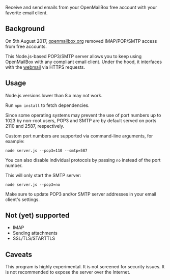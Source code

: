Receive and send emails from your OpenMailBox free account with your favorite email client.

## Background

On 5th August 2017, [openmailbox.org](https://www.openmailbox.org/) removed IMAP/POP/SMTP access from free accounts.

This Node.js-based POP3/SMTP server allows you to keep using OpenMailBox with any compliant email client. Under the hood, it interfaces with the [webmail](https://app.openmailbox.org/webmail/) via HTTPS requests.

## Usage

Node.js versions lower than 8.x may not work.

Run `npm install` to fetch dependencies.

Since some operating systems may prevent the use of port numbers up to 1023 by non-root users, POP3 and SMTP are by default served on ports 2110 and 2587, respectively.

Custom port numbers are supported via command-line arguments, for example:

```
node server.js --pop3=110 --smtp=587
```

You can also disable individual protocols by passing `no` instead of the port number.

This will only start the SMTP server:

```
node server.js --pop3=no
```

Make sure to update POP3 and/or SMTP server addresses in your email client's settings.

## Not (yet) supported

* IMAP
* Sending attachments
* SSL/TLS/STARTTLS

## Caveats

This program is highly experimental. It is not screened for security issues. It is not recommended to expose the server over the Internet.
